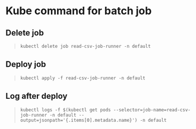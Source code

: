 # Kube command for batch job

## Delete job
>`kubectl delete job read-csv-job-runner -n default`

## Deploy job
>`kubectl apply -f read-csv-job-runner -n default`

## Log after deploy
>`kubectl logs -f $(kubectl get pods --selector=job-name=read-csv-job-runner -n default --output=jsonpath='{.items[0].metadata.name}') -n default`